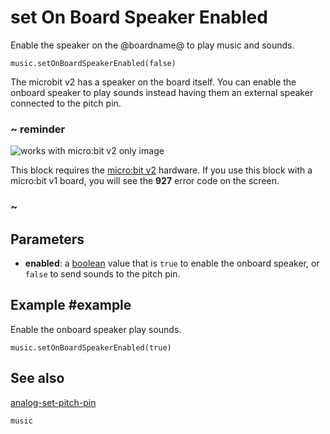 # set On Board Speaker Enabled

Enable the speaker on the @boardname@ to play music and sounds.

```sig
music.setOnBoardSpeakerEnabled(false)
```

The microbit v2 has a speaker on the board itself. You can enable the onboard speaker to play sounds instead having them an external speaker connected to the pitch pin.

### ~ reminder

![works with micro:bit v2 only image](/static/v2/v2-only.png)

This block requires the [micro:bit v2](/device/v2) hardware. If you use this block with a micro:bit v1 board, you will see the **927** error code on the screen.

### ~

## Parameters

* **enabled**: a [boolean](/types/boolean) value that is ``true`` to enable the onboard speaker, or ``false`` to send sounds to the pitch pin.

## Example #example

Enable the onboard speaker play sounds.

```blocks
music.setOnBoardSpeakerEnabled(true)
```

## See also

[analog-set-pitch-pin](/reference/pins/analog-set-pitch-pin)

```package
music
```
